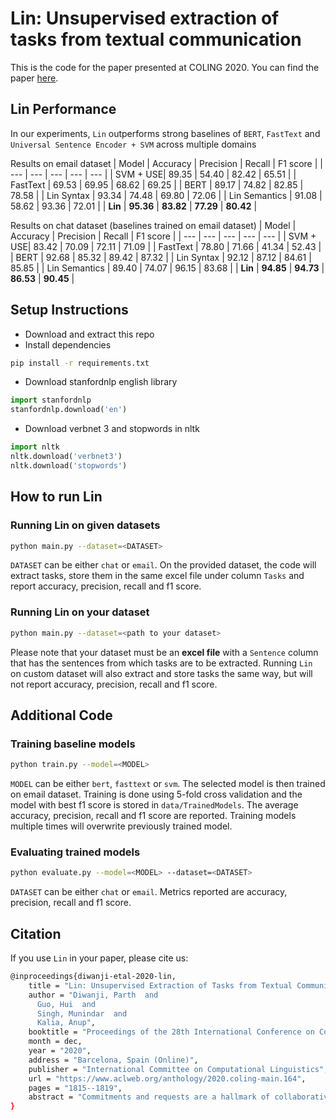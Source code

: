 # Lin: Unsupervised extraction of tasks from textual communication
This is the code for the paper presented at COLING 2020. You can find the paper [here](https://www.aclweb.org/anthology/2020.coling-main.164.pdf).

## Lin Performance
In our experiments, `Lin` outperforms strong baselines of `BERT`, `FastText` and `Universal Sentence Encoder + SVM` across multiple domains

Results on email dataset
| Model    | Accuracy | Precision | Recall | F1 score |
| ---      | ---      | ---    | ---      | ---      |
| SVM + USE| 89.35    | 54.40   | 82.42 | 65.51 |
| FastText | 69.53    | 69.95   | 68.62 | 69.25 |
| BERT | 89.17    | 74.82   | 82.85 | 78.58 |
| Lin Syntax | 93.34    | 74.48   | 69.80 | 72.06 |
| Lin Semantics | 91.08    | 58.62   | 93.36 | 72.01 |
| **Lin** | **95.36**    | **83.82**   | **77.29** | **80.42** |

Results on chat dataset (baselines trained on email dataset)
| Model    | Accuracy | Precision | Recall | F1 score |
| ---      | ---      | ---    | ---      | ---      |
| SVM + USE| 83.42    | 70.09   | 72.11 | 71.09 |
| FastText | 78.80    | 71.66   | 41.34 | 52.43 |
| BERT | 92.68    | 85.32   | 89.42 | 87.32 |
| Lin Syntax | 92.12    | 87.12   | 84.61 | 85.85 |
| Lin Semantics | 89.40    | 74.07   | 96.15 | 83.68 |
| **Lin** | **94.85**    | **94.73**   | **86.53** | **90.45** |
## Setup Instructions
* Download and extract this repo
* Install dependencies
```bash
pip install -r requirements.txt
```
* Download stanfordnlp english library
```python
import stanfordnlp
stanfordnlp.download('en')
```
* Download verbnet 3 and stopwords in nltk
```python
import nltk
nltk.download('verbnet3')
nltk.download('stopwords')
```

## How to run Lin

### Running Lin on given datasets
```bash
python main.py --dataset=<DATASET>
```
`DATASET` can be either `chat` or `email`.
On the provided dataset, the code will extract tasks, store them in the same excel file under column `Tasks` and report accuracy, precision, recall and f1 score.

### Running Lin on your dataset
```bash
python main.py --dataset=<path to your dataset>
```
Please note that your dataset must be an **excel file** with a `Sentence` column that has the sentences from which tasks are to be extracted.
Running `Lin` on custom dataset will also extract and store tasks the same way, but will not report accuracy, precision, recall and f1 score.

## Additional Code
### Training baseline models
```bash
python train.py --model=<MODEL>
```
`MODEL` can be either `bert`, `fasttext` or `svm`. The selected model is then trained on email dataset.
Training is done using 5-fold cross validation and the model with best f1 score is stored in `data/TrainedModels`.
The average accuracy, precision, recall and f1 score are reported.
Training models multiple times will overwrite previously trained model.

### Evaluating trained models
```bash
python evaluate.py --model=<MODEL> --dataset=<DATASET>
```
`DATASET` can be either `chat` or `email`. Metrics reported are accuracy, precision, recall and f1 score.

## Citation
If you use `Lin` in your paper, please cite us:
```bash
@inproceedings{diwanji-etal-2020-lin,
    title = "Lin: Unsupervised Extraction of Tasks from Textual Communication",
    author = "Diwanji, Parth  and
      Guo, Hui  and
      Singh, Munindar  and
      Kalia, Anup",
    booktitle = "Proceedings of the 28th International Conference on Computational Linguistics",
    month = dec,
    year = "2020",
    address = "Barcelona, Spain (Online)",
    publisher = "International Committee on Computational Linguistics",
    url = "https://www.aclweb.org/anthology/2020.coling-main.164",
    pages = "1815--1819",
    abstract = "Commitments and requests are a hallmark of collaborative communication, especially in team settings. Identifying specific tasks being committed to or request from emails and chat messages can enable important downstream tasks, such as producing todo lists, reminders, and calendar entries. State-of-the-art approaches for task identification rely on large annotated datasets, which are not always available, especially for domain-specific tasks. Accordingly, we propose Lin, an unsupervised approach of identifying tasks that leverages dependency parsing and VerbNet. Our evaluations show that Lin yields comparable or more accurate results than supervised models on domains with large training sets, and maintains its excellent performance on unseen domains.",
}
```
